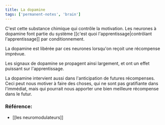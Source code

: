```yaml
---
title: La dopamine
tags: ['permanent-notes', 'brain']
---
```


C'est cette substance chimique qui contrôle la motivation. Les neurones à dopamine font partie du système [[c'est quoi l'apprentissage|contrôlant l'apprentissage]] par conditionnement. 

La dopamine est libérée par ces neurones lorsqu'on reçoit une récompense imprévue.

Les signaux de dopamine se propagent ainsi largement, et ont un effet puissant sur l'apprentissage. 

La dopamine intervient aussi dans l'anticipation de futures récompenses. Ceci peut nous motiver à faire des choses, qui ne sont pas gratifiante dans l'immédiat, mais qui pourrait nous apporter une bien meilleure récompense dans le futur.



### Référence: 
- [[les neuromodulateurs]]